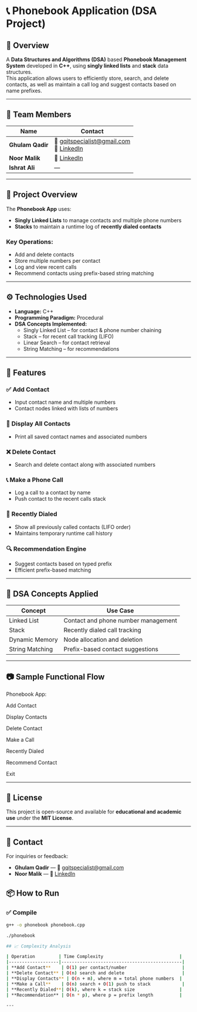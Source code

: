 # 📞 Phonebook Application (DSA Project)

## 🌟 Overview

A **Data Structures and Algorithms (DSA)** based **Phonebook Management System** developed in **C++**, using **singly linked lists** and **stack** data structures.  
This application allows users to efficiently store, search, and delete contacts, as well as maintain a call log and suggest contacts based on name prefixes.

---

## 👥 Team Members

| Name            | Contact                                      |
|------------------|----------------------------------------------|
| **Ghulam Qadir** | 📧 gqitspecialist@gmail.com <br> 🔗 [LinkedIn](https://www.linkedin.com/in/ghulam-qadir-07a982365) |
| **Noor Malik**   | 🔗 [LinkedIn](https://www.linkedin.com/in/noormalik56500) |
| **Ishrat Ali**   | —                                            |

---

## 🚀 Project Overview

The **Phonebook App** uses:
- **Singly Linked Lists** to manage contacts and multiple phone numbers
- **Stacks** to maintain a runtime log of **recently dialed contacts**

### Key Operations:
- Add and delete contacts  
- Store multiple numbers per contact  
- Log and view recent calls  
- Recommend contacts using prefix-based string matching  

---

## ⚙️ Technologies Used

- **Language:** C++  
- **Programming Paradigm:** Procedural  
- **DSA Concepts Implemented:**
  - Singly Linked List – for contact & phone number chaining  
  - Stack – for recent call tracking (LIFO)  
  - Linear Search – for contact retrieval  
  - String Matching – for recommendations  

---

## 🧩 Features

### ✅ Add Contact
- Input contact name and multiple numbers  
- Contact nodes linked with lists of numbers  

### 📃 Display All Contacts
- Print all saved contact names and associated numbers  

### ❌ Delete Contact
- Search and delete contact along with associated numbers  

### 📞 Make a Phone Call
- Log a call to a contact by name  
- Push contact to the recent calls stack  

### 🔁 Recently Dialed
- Show all previously called contacts (LIFO order)  
- Maintains temporary runtime call history  

### 🔍 Recommendation Engine
- Suggest contacts based on typed prefix  
- Efficient prefix-based matching  

---

## 🧠 DSA Concepts Applied

| Concept        | Use Case                             |
|----------------|--------------------------------------|
| Linked List    | Contact and phone number management  |
| Stack          | Recently dialed call tracking        |
| Dynamic Memory | Node allocation and deletion         |
| String Matching| Prefix-based contact suggestions     |

---

## 📷 Sample Functional Flow

Phonebook App:

Add Contact

Display Contacts

Delete Contact

Make a Call

Recently Dialed

Recommend Contact

Exit


---

## 📜 License

This project is open-source and available for **educational and academic use** under the **MIT License**.

---

## 📧 Contact

For inquiries or feedback:

- **Ghulam Qadir** — 📧 gqitspecialist@gmail.com  
- **Noor Malik** — 🔗 [LinkedIn](https://www.linkedin.com/in/noormalik56500)


## 📦 How to Run

### ✅ Compile
```bash
g++ -o phonebook phonebook.cpp

./phonebook

## 📈 Complexity Analysis

| Operation         | Time Complexity                             |
|-------------------|----------------------------------------------|
| **Add Contact**    | O(1) per contact/number                     |
| **Delete Contact** | O(n) search and delete                      |
| **Display Contacts** | O(n + m), where m = total phone numbers  |
| **Make a Call**    | O(n) search + O(1) push to stack            |
| **Recently Dialed**| O(k), where k = stack size                 |
| **Recommendation** | O(n * p), where p = prefix length          |

---

